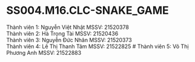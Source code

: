 # SS004.M16.CLC-SNAKE_GAME
Thành viên 1: Nguyễn Việt Nhật         MSSV: 21520378           
Thành viên 2: Hà Trọng Tài             MSSV: 21520436   
Thành viên 3: Nguyễn Đức Nhân          MSSV: 21520373           
Thành viên 4: Lê Thị Thanh Tâm         MSSV: 21522825 #
Thành viên 5: Võ Thị Phương Anh        MSSV: 21522883


